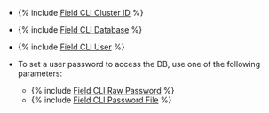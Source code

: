 * {% include [Field CLI Cluster ID](../../fields/common/cli/cluster-id.md) %}
* {% include [Field CLI Database](../../fields/mysql/cli/database-source.md) %}
* {% include [Field CLI User](../../fields/common/cli/username.md) %}

* To set a user password to access the DB, use one of the following parameters:

   * {% include [Field CLI Raw Password](../../fields/common/cli/raw-password.md) %}
   * {% include [Field CLI Password File](../../fields/common/cli/password-file.md) %}
